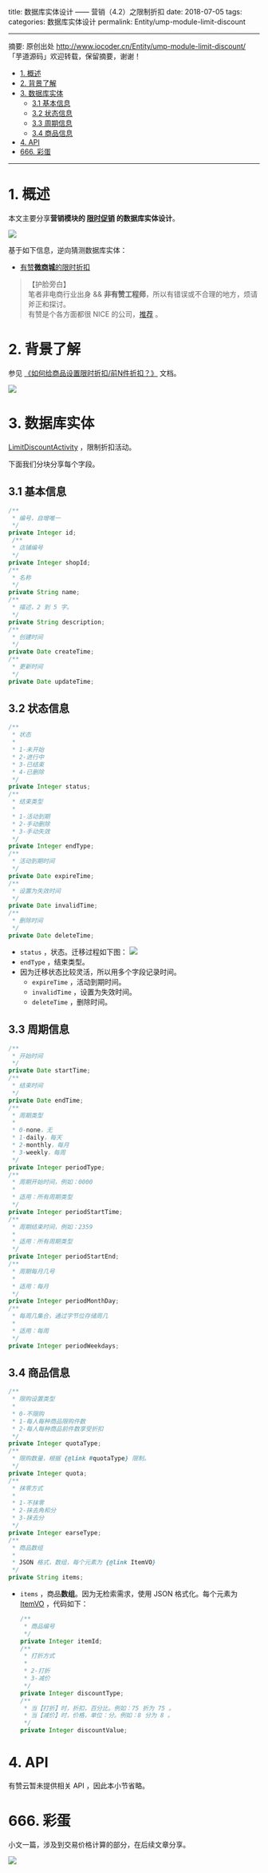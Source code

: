 title: 数据库实体设计 —— 营销（4.2）之限制折扣
date: 2018-07-05
tags:
categories: 数据库实体设计
permalink: Entity/ump-module-limit-discount

-------

摘要: 原创出处 http://www.iocoder.cn/Entity/ump-module-limit-discount/ 「芋道源码」欢迎转载，保留摘要，谢谢！

- [1. 概述](http://www.iocoder.cn/Entity/ump-module-limit-discount/)
- [2. 背景了解](http://www.iocoder.cn/Entity/ump-module-limit-discount/)
- [3. 数据库实体](http://www.iocoder.cn/Entity/ump-module-limit-discount/)
  - [3.1 基本信息](http://www.iocoder.cn/Entity/ump-module-limit-discount/)
  - [3.2 状态信息](http://www.iocoder.cn/Entity/ump-module-limit-discount/)
  - [3.3 周期信息](http://www.iocoder.cn/Entity/ump-module-limit-discount/)
  - [3.4 商品信息](http://www.iocoder.cn/Entity/ump-module-limit-discount/)
- [4. API](http://www.iocoder.cn/Entity/ump-module-limit-discount/)
- [666. 彩蛋](http://www.iocoder.cn/Entity/ump-module-limit-discount/)

-------

# 1. 概述

本文主要分享**营销模块的 [限时促销](#) 的数据库实体设计**。

![](http://www.iocoder.cn/images/Entity/2018_07_05/01.png)

基于如下信息，逆向猜测数据库实体：

* [有赞**微商城**的限时折扣](https://www.youzan.com/v2/ump/limitdiscount)

> 【护脸旁白】  
> 笔者非电商行业出身 && **非有赞工程师**，所以有错误或不合理的地方，烦请斧正和探讨。  
> 有赞是个各方面都很 NICE 的公司，[推荐](http://www.iocoder.cn/NeiTui/hangzhou/?self) 。

# 2. 背景了解

参见 [《如何给商品设置限时折扣/前N件折扣？》](https://help.youzan.com/qa#/menu/2189/detail/919?_k=6rvtlz) 文档。

![](http://www.iocoder.cn/images/Entity/2018_07_05/02.png)

# 3. 数据库实体

[LimitDiscountActivity](https://github.com/YunaiV/doraemon-entity/blob/5738ed9aba277ef9e01d9ca1f3c75a49daa0ac42/src/main/java/cn/iocoder/doraemon/umpgroup/limitdiscount/entity/LimitDiscountActivity.java) ，限制折扣活动。

下面我们分块分享每个字段。

## 3.1 基本信息

```Java
/**
 * 编号，自增唯一
 */
private Integer id;
 /**
 * 店铺编号
 */
private Integer shopId;
/**
 * 名称
 */
private String name;
/**
 * 描述，2 到 5 字。
 */
private String description;
/**
 * 创建时间
 */
private Date createTime;
/**
 * 更新时间
 */
private Date updateTime;
```

## 3.2 状态信息

```Java
/**
 * 状态
 *
 * 1-未开始
 * 2-进行中
 * 3-已结束
 * 4-已删除
 */
private Integer status;
/**
 * 结束类型
 *
 * 1-活动到期
 * 2-手动删除
 * 3-手动失效
 */
private Integer endType;
/**
 * 活动到期时间
 */
private Date expireTime;
/**
 * 设置为失效时间
 */
private Date invalidTime;
/**
 * 删除时间
 */
private Date deleteTime;
```

* `status` ，状态。迁移过程如下图：  ![](http://www.iocoder.cn/images/Entity/2018_07_05/03.png) 
* `endType` ，结束类型。
* 因为迁移状态比较灵活，所以用多个字段记录时间。
    * `expireTime` ，活动到期时间。
    * `invalidTime` ，设置为失效时间。
    * `deleteTime` ，删除时间。

## 3.3 周期信息

```Java
/**
 * 开始时间
 */
private Date startTime;
/**
 * 结束时间
 */
private Date endTime;
/**
 * 周期类型
 *
 * 0-none，无
 * 1-daily，每天
 * 2-monthly，每月
 * 3-weekly，每周
 */
private Integer periodType;
/**
 * 周期开始时间，例如：0000
 *
 * 适用：所有周期类型
 */
private Integer periodStartTime;
/**
 * 周期结束时间，例如：2359
 *
 * 适用：所有周期类型
 */
private Integer periodStartEnd;
/**
 * 周期每月几号
 *
 * 适用：每月
 */
private Integer periodMonthDay;
/**
 * 每周几集合，通过字节位存储周几
 *
 * 适用：每周
 */
private Integer periodWeekdays;
```

## 3.4 商品信息

```Java
/**
 * 限购设置类型
 *
 * 0-不限购
 * 1-每人每种商品限购件数
 * 2-每人每种商品前件数享受折扣
 */
private Integer quotaType;
/**
 * 限购数量，根据 {@link #quotaType} 限制。
 */
private Integer quota;
/**
 * 抹零方式
 *
 * 1-不抹零
 * 2-抹去角和分
 * 3-抹去分
 */
private Integer earseType;
/**
 * 商品数组
 *
 * JSON 格式，数组，每个元素为 {@link ItemVO}
 */
private String items;
```

* `items` ，商品**数组**。因为无检索需求，使用 JSON 格式化。每个元素为 [ItemVO](https://github.com/YunaiV/doraemon-entity/blob/5738ed9aba277ef9e01d9ca1f3c75a49daa0ac42/src/main/java/cn/iocoder/doraemon/umpgroup/limitdiscount/entity/LimitDiscountActivity.java#L10-L32) ，代码如下：

    ```Java
    /**
     * 商品编号
     */
    private Integer itemId;
    /**
     * 打折方式
     *
     * 2-打折
     * 3-减价
     */
    private Integer discountType;
    /**
     * 当【打折】时，折扣，百分比。例如：75 折为 75 。
     * 当【减价】时，价格，单位：分。例如：8 分为 8 。
     */
    private Integer discountValue;
    ```

# 4. API

有赞云暂未提供相关 API ，因此本小节省略。

# 666. 彩蛋

小文一篇，涉及到交易价格计算的部分，在后续文章分享。

![](http://www.iocoder.cn/images/Entity/2018_07_05/04.png)

